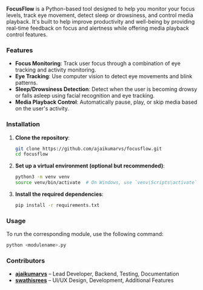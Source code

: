**FocusFlow** is a Python-based tool designed to help you monitor your focus levels, track eye movement, detect sleep or drowsiness, and control media playback. It's built to help improve productivity and well-being by providing real-time feedback on focus and alertness while offering media playback control features.

### Features

- **Focus Monitoring**: Track user focus through a combination of eye tracking and activity monitoring.
- **Eye Tracking**: Use computer vision to detect eye movements and blink patterns.
- **Sleep/Drowsiness Detection**: Detect when the user is becoming drowsy or falls asleep using facial recognition and eye tracking.
- **Media Playback Control**: Automatically pause, play, or skip media based on the user's activity.

### Installation

1. **Clone the repository**:
   ```bash
   git clone https://github.com/ajaikumarvs/focusflow.git
   cd focusflow
2. **Set up a virtual environment (optional but recommended)**:
   ```bash
   python3 -m venv venv
   source venv/bin/activate  # On Windows, use `venv\Scripts\activate`
   ```
3. **Install the required dependencies**:
   ```bash
   pip install -r requirements.txt
   ```

### Usage

To run the corresponding module, use the following command:

```bash
python <modulename>.py
```

### Contributors

- **[ajaikumarvs](https://github.com/ajaikumarvs)** – Lead Developer, Backend, Testing, Documentation
- **[swathisrees](https://github.com/swathisrees)** – UI/UX Design, Development, Additional Features





